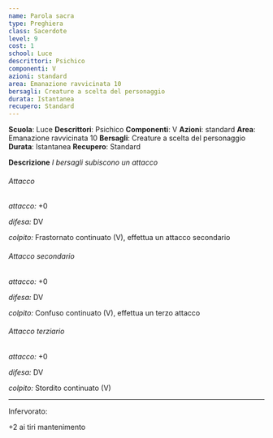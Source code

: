 ```yaml
---
name: Parola sacra
type: Preghiera
class: Sacerdote
level: 9
cost: 1
school: Luce
descrittori: Psichico
componenti: V
azioni: standard
area: Emanazione ravvicinata 10
bersagli: Creature a scelta del personaggio
durata: Istantanea
recupero: Standard
---
```

**Scuola**: Luce
**Descrittori**: Psichico
**Componenti**: V
**Azioni**: standard
**Area**: Emanazione ravvicinata 10
**Bersagli**: Creature a scelta del personaggio
**Durata**: Istantanea
**Recupero**: Standard

**Descrizione**
*I bersagli subiscono un attacco*

###### Attacco

*attacco:* +0

*difesa:* DV

*colpito:* Frastornato continuato (V), effettua un attacco secondario

###### Attacco secondario

*attacco:* +0

*difesa:* DV

*colpito:* Confuso continuato (V), effettua un terzo attacco

###### Attacco terziario

*attacco:* +0

*difesa:* DV

*colpito:* Stordito continuato (V)

---

Infervorato:

+2 ai tiri mantenimento